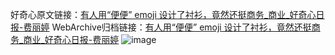 好奇心原文链接：[有人用“便便” emoji 设计了衬衫，竟然还挺商务_商业_好奇心日报-费丽婷](https://www.qdaily.com/articles/5997.html)
WebArchive归档链接：[有人用“便便” emoji 设计了衬衫，竟然还挺商务_商业_好奇心日报-费丽婷](http://web.archive.org/web/20190623165749/https://www.qdaily.com/articles/5997.html)
![image](http://ww3.sinaimg.cn/large/007d5XDply1g3w9dcouwzj30u04b61kj)